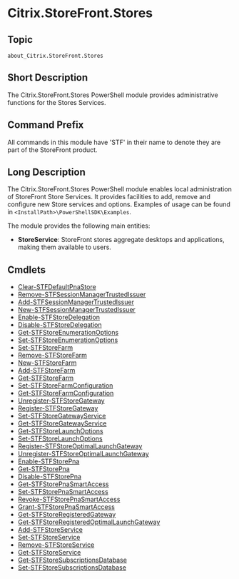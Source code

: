 ﻿# Citrix.StoreFront.Stores

## Topic

`about_Citrix.StoreFront.Stores` 

## Short Description

The Citrix.StoreFront.Stores PowerShell module provides administrative functions for the Stores Services. 

## Command Prefix

All commands in this module have 'STF' in their name to denote they are part of the StoreFront product. 

## Long Description

The Citrix.StoreFront.Stores PowerShell module enables local administration of StoreFront Store Services. It provides facilities to add, remove and configure new Store services and options. Examples of usage can be found in `<InstallPath>\PowerShellSDK\Examples`. 

The module provides the following main entities: 

- **StoreService**: StoreFront stores aggregate desktops and applications, making them available to users. 

## Cmdlets

- [Clear-STFDefaultPnaStore](Clear-STFDefaultPnaStore.md)
- [Remove-STFSessionManagerTrustedIssuer](Remove-STFSessionManagerTrustedIssuer.md)
- [Add-STFSessionManagerTrustedIssuer](Add-STFSessionManagerTrustedIssuer.md)
- [New-STFSessionManagerTrustedIssuer](New-STFSessionManagerTrustedIssuer.md)
- [Enable-STFStoreDelegation](Enable-STFStoreDelegation.md)
- [Disable-STFStoreDelegation](Disable-STFStoreDelegation.md)
- [Get-STFStoreEnumerationOptions](Get-STFStoreEnumerationOptions.md)
- [Set-STFStoreEnumerationOptions](Set-STFStoreEnumerationOptions.md)
- [Set-STFStoreFarm](Set-STFStoreFarm.md)
- [Remove-STFStoreFarm](Remove-STFStoreFarm.md)
- [New-STFStoreFarm](New-STFStoreFarm.md)
- [Add-STFStoreFarm](Add-STFStoreFarm.md)
- [Get-STFStoreFarm](Get-STFStoreFarm.md)
- [Set-STFStoreFarmConfiguration](Set-STFStoreFarmConfiguration.md)
- [Get-STFStoreFarmConfiguration](Get-STFStoreFarmConfiguration.md)
- [Unregister-STFStoreGateway](Unregister-STFStoreGateway.md)
- [Register-STFStoreGateway](Register-STFStoreGateway.md)
- [Set-STFStoreGatewayService](Set-STFStoreGatewayService.md)
- [Get-STFStoreGatewayService](Get-STFStoreGatewayService.md)
- [Get-STFStoreLaunchOptions](Get-STFStoreLaunchOptions.md)
- [Set-STFStoreLaunchOptions](Set-STFStoreLaunchOptions.md)
- [Register-STFStoreOptimalLaunchGateway](Register-STFStoreOptimalLaunchGateway.md)
- [Unregister-STFStoreOptimalLaunchGateway](Unregister-STFStoreOptimalLaunchGateway.md)
- [Enable-STFStorePna](Enable-STFStorePna.md)
- [Get-STFStorePna](Get-STFStorePna.md)
- [Disable-STFStorePna](Disable-STFStorePna.md)
- [Get-STFStorePnaSmartAccess](Get-STFStorePnaSmartAccess.md)
- [Set-STFStorePnaSmartAccess](Set-STFStorePnaSmartAccess.md)
- [Revoke-STFStorePnaSmartAccess](Revoke-STFStorePnaSmartAccess.md)
- [Grant-STFStorePnaSmartAccess](Grant-STFStorePnaSmartAccess.md)
- [Get-STFStoreRegisteredGateway](Get-STFStoreRegisteredGateway.md)
- [Get-STFStoreRegisteredOptimalLaunchGateway](Get-STFStoreRegisteredOptimalLaunchGateway.md)
- [Add-STFStoreService](Add-STFStoreService.md)
- [Set-STFStoreService](Set-STFStoreService.md)
- [Remove-STFStoreService](Remove-STFStoreService.md)
- [Get-STFStoreService](Get-STFStoreService.md)
- [Get-STFStoreSubscriptionsDatabase](Get-STFStoreSubscriptionsDatabase.md)
- [Set-STFStoreSubscriptionsDatabase](Set-STFStoreSubscriptionsDatabase.md)
